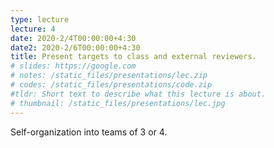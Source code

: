 ```yaml
---
type: lecture
lecture: 4
date: 2020-2/4T00:00:00+4:30
date2: 2020-2/6T00:00:00+4:30
title: Present targets to class and external reviewers.
# slides: https://google.com
# notes: /static_files/presentations/lec.zip
# codes: /static_files/presentations/code.zip
#tldr: Short text to describe what this lecture is about.
# thumbnail: /static_files/presentations/lec.jpg
---
```

Self-organization into teams of 3 or 4.